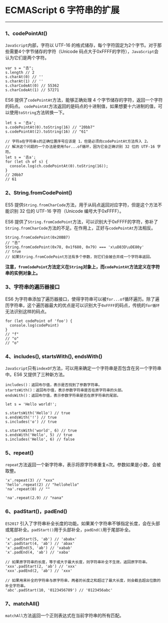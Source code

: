 # ECMAScript 6 字符串的扩展

----



### 1、codePointAt()

`JavaScript`内部，字符以 UTF-16 的格式储存，每个字符固定为2个字节。对于那些需要4个字节储存的字符（Unicode 码点大于0xFFFF的字符），`JavaScript`会认为它们是两个字符。


```
var s = "𠮷";
s.length // 2
s.charAt(0) // ''
s.charAt(1) // ''
s.charCodeAt(0) // 55362
s.charCodeAt(1) // 57271
```

ES6 提供了`codePointAt`方法，能够正确处理 4 个字节储存的字符，返回一个字符的码点。
`codePointAt`方法返回的是码点的十进制值，如果想要十六进制的值，可以使用`toString`方法转换一下。

```
let s = '𠮷a';
s.codePointAt(0).toString(16) // "20bb7"
s.codePointAt(2).toString(16) // "61"

// 字符a在字符串s的正确位置序号应该是 1，但是必须向codePointAt方法传入 2。
// 解决这个问题的一个办法是使用for...of循环，因为它会正确识别 32 位的 UTF-16 字符。
let s = '𠮷a';
for (let ch of s) {
  console.log(ch.codePointAt(0).toString(16));
}
// 20bb7
// 61
```


### 2、String.fromCodePoint()

ES5 提供`String.fromCharCode`方法，用于从码点返回对应字符，但是这个方法不能识别 32 位的 UTF-16 字符（Unicode 编号大于0xFFFF）。

ES6 提供了`String.fromCodePoint`方法，可以识别大于0xFFFF的字符，弥补了`String.fromCharCode`方法的不足。在作用上，正好与`codePointAt`方法相反。

```
String.fromCodePoint(0x20BB7)
// "𠮷"
String.fromCodePoint(0x78, 0x1f680, 0x79) === 'x\uD83D\uDE80y'
// true
// 如果String.fromCodePoint方法有多个参数，则它们会被合并成一个字符串返回。
```

**注意，`fromCodePoint`方法定义在`String`对象上，而`codePointAt`方法定义在字符串的实例对象上。**


### 3、字符串的遍历器接口

ES6 为字符串添加了遍历器接口，使得字符串可以被`for...of`循环遍历。除了遍历字符串，这个遍历器最大的优点是可以识别大于`0xFFFF`的码点，传统的`for循环`无法识别这样的码点。

```
for (let codePoint of 'foo') {
  console.log(codePoint)
}
// "f"
// "o"
// "o"
```


### 4、includes(), startsWith(), endsWith()

`JavaScript`只有`indexOf`方法，可以用来确定一个字符串是否包含在另一个字符串中。ES6 又提供了三种新方法。

```
includes()：返回布尔值，表示是否找到了参数字符串。
startsWith()：返回布尔值，表示参数字符串是否在原字符串的头部。
endsWith()：返回布尔值，表示参数字符串是否在原字符串的尾部。
```

```
let s = 'Hello world!';

s.startsWith('Hello') // true
s.endsWith('!') // true
s.includes('o') // true

s.startsWith('world', 6) // true
s.endsWith('Hello', 5) // true
s.includes('Hello', 6) // false
```


### 5、repeat()

`repeat`方法返回一个新字符串，表示将原字符串重复`n`次。参数如果是小数，会被取整。

```
'x'.repeat(3) // "xxx"
'hello'.repeat(2) // "hellohello"
'na'.repeat(0) // ""

'na'.repeat(2.9) // "nana"
```


### 6、padStart()，padEnd()

`ES2017` 引入了字符串补全长度的功能。如果某个字符串不够指定长度，会在头部或尾部补全。`padStart()`用于头部补全，`padEnd()`用于尾部补全。

```
'x'.padStart(5, 'ab') // 'ababx'
'x'.padStart(4, 'ab') // 'abax'
'x'.padEnd(5, 'ab') // 'xabab'
'x'.padEnd(4, 'ab') // 'xaba'

// 如果原字符串的长度，等于或大于最大长度，则字符串补全不生效，返回原字符串。
'xxx'.padStart(2, 'ab') // 'xxx'
'xxx'.padEnd(2, 'ab') // 'xxx'

// 如果用来补全的字符串与原字符串，两者的长度之和超过了最大长度，则会截去超出位数的补全字符串。
'abc'.padStart(10, '0123456789') // '0123456abc'

```


### 7、matchAll() 

`matchAll`方法返回一个正则表达式在当前字符串的所有匹配。






